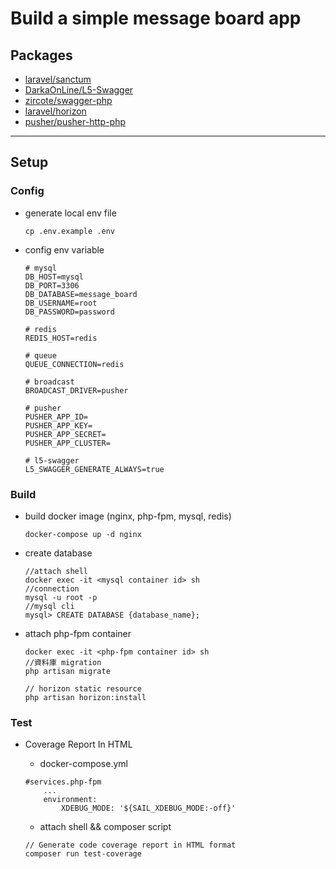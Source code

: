 # Build a simple message board app
## Packages
- [laravel/sanctum](https://github.com/laravel/sanctum)
- [DarkaOnLine/L5-Swagger](https://github.com/DarkaOnLine/L5-Swagger)
- [zircote/swagger-php](https://github.com/zircote/swagger-php)
- [laravel/horizon](https://github.com/laravel/horizon)
- [pusher/pusher-http-php](https://github.com/pusher/pusher-http-php)

---
## Setup
### Config
- generate local env file
    ```=bash
    cp .env.example .env
    ```

- config env variable
    ```=env
    # mysql
    DB_HOST=mysql
    DB_PORT=3306
    DB_DATABASE=message_board
    DB_USERNAME=root
    DB_PASSWORD=password

    # redis
    REDIS_HOST=redis

    # queue
    QUEUE_CONNECTION=redis

    # broadcast
    BROADCAST_DRIVER=pusher

    # pusher
    PUSHER_APP_ID=
    PUSHER_APP_KEY=
    PUSHER_APP_SECRET=
    PUSHER_APP_CLUSTER=

    # l5-swagger
    L5_SWAGGER_GENERATE_ALWAYS=true
    ```

### Build
- build docker image (nginx, php-fpm, mysql, redis)
    ```=bash
    docker-compose up -d nginx
    ```

- create database
    ```=bash
    //attach shell
    docker exec -it <mysql container id> sh
    //connection
    mysql -u root -p
    //mysql cli
    mysql> CREATE DATABASE {database_name};
    ```
- attach php-fpm container
    ```=bash
    docker exec -it <php-fpm container id> sh
    //資料庫 migration
    php artisan migrate

    // horizon static resource
    php artisan horizon:install
    ```

### Test
- Coverage Report In HTML
    - docker-compose.yml
    ```=yml
    #services.php-fpm
        ...
        environment:
            XDEBUG_MODE: '${SAIL_XDEBUG_MODE:-off}'
    ```

    - attach shell && composer script
    ```=zh
    // Generate code coverage report in HTML format
    composer run test-coverage
    ```


